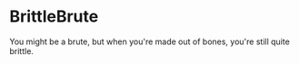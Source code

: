 # BrittleBrute
You might be a brute, but when you're made out of bones, you're still quite brittle.
